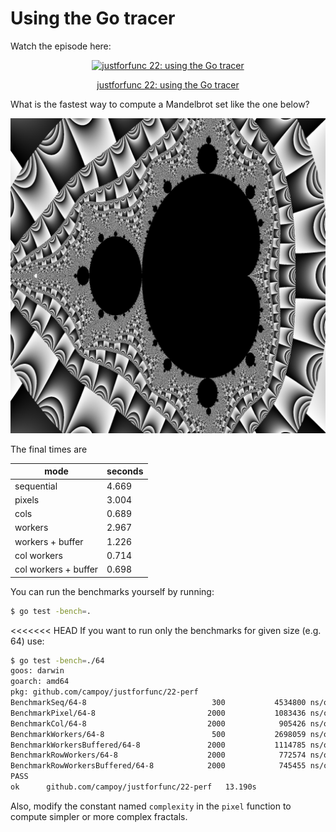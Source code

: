 # Using the Go tracer

Watch the episode here:

<div style="text-align:center">
    <a href="https://www.youtube.com/watch?v=ySy3sR1LFCQ&feature=youtu.be&list=PL6">
        <img src="https://img.youtube.com/vi/ySy3sR1LFCQ/0.jpg" alt="justforfunc 22: using the Go tracer">
        <p>justforfunc 22: using the Go tracer</p>
    </a>
</div>

What is the fastest way to compute a Mandelbrot set like the one below?

![mandelbrot](out.png)

The final times are

| mode                  | seconds |
|-----------------------|---------|
| sequential            |   4.669 |
| pixels                |   3.004 |
| cols                  |   0.689 |
| workers               |   2.967 |
| workers + buffer      |   1.226 |
| col workers           |   0.714 |
| col workers + buffer  |   0.698 |

You can run the benchmarks yourself by running:

```bash
$ go test -bench=.

```

<<<<<<< HEAD
If you want to run only the benchmarks for given size (e.g. 64) use:

```bash
$ go test -bench=./64
goos: darwin
goarch: amd64
pkg: github.com/campoy/justforfunc/22-perf
BenchmarkSeq/64-8                            300           4534800 ns/op
BenchmarkPixel/64-8                         2000           1083436 ns/op
BenchmarkCol/64-8                           2000            905426 ns/op
BenchmarkWorkers/64-8                        500           2698059 ns/op
BenchmarkWorkersBuffered/64-8               2000           1114785 ns/op
BenchmarkRowWorkers/64-8                    2000            772574 ns/op
BenchmarkRowWorkersBuffered/64-8            2000            745455 ns/op
PASS
ok      github.com/campoy/justforfunc/22-perf   13.190s
```

Also, modify the constant named `complexity` in the `pixel` function to compute simpler or more complex fractals.
